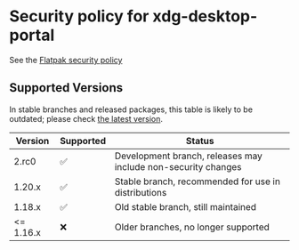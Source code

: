 # Security policy for xdg-desktop-portal

See the [Flatpak security policy](https://github.com/flatpak/flatpak/blob/main/SECURITY.md)

## Supported Versions

In stable branches and released packages, this table is likely to be outdated;
please check
[the latest version](https://github.com/flatpak/xdg-desktop-portal/blob/main/SECURITY.md).

| Version   | Supported          | Status
| --------  | ------------------ | ------------------------------------------------------------- |
| 2.rc0     | :white_check_mark: | Development branch, releases may include non-security changes |
| 1.20.x    | :white_check_mark: | Stable branch, recommended for use in distributions           |
| 1.18.x    | :white_check_mark: | Old stable branch, still maintained                           |
| <= 1.16.x | :x:                | Older branches, no longer supported                           |

